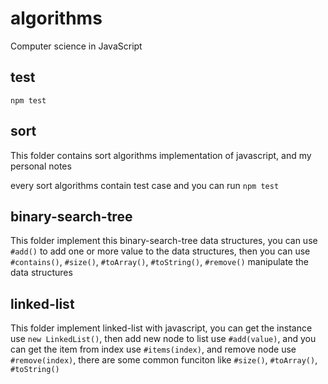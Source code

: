 # algorithms
Computer science in JavaScript

## test
```
npm test
```

## sort
This folder contains sort algorithms implementation of javascript, and my personal notes

every sort algorithms contain test case and you can run `npm test` 

## binary-search-tree
This folder implement this binary-search-tree data structures, you can use `#add()` to add one or more value to the data structures, then you can use `#contains()`, `#size()`, `#toArray()`, `#toString()`, `#remove()` manipulate the data structures

## linked-list
This folder implement linked-list with javascript, you can get the instance use `new LinkedList()`, then add new node to list use `#add(value)`, and you can get the item from index use `#items(index)`, and remove node use `#remove(index)`, there are some common funciton like `#size()`, `#toArray()`, `#toString()`